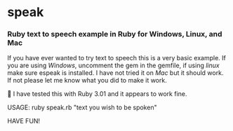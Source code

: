 # speak
### Ruby text to speech example in Ruby for Windows, Linux, and Mac

If you have ever wanted to try text to speech this is a very basic example.
If you are using *Windows*, uncomment the gem in the gemfile, if using *linux* make sure espeak is installed. I have not tried it on *Mac* but it should work. If not please let me know what you did to make it work. 

:hammer: I have tested this with Ruby 3.01 and it appears to work fine.

USAGE: ruby speak.rb "text you wish to be spoken"

HAVE FUN! 
